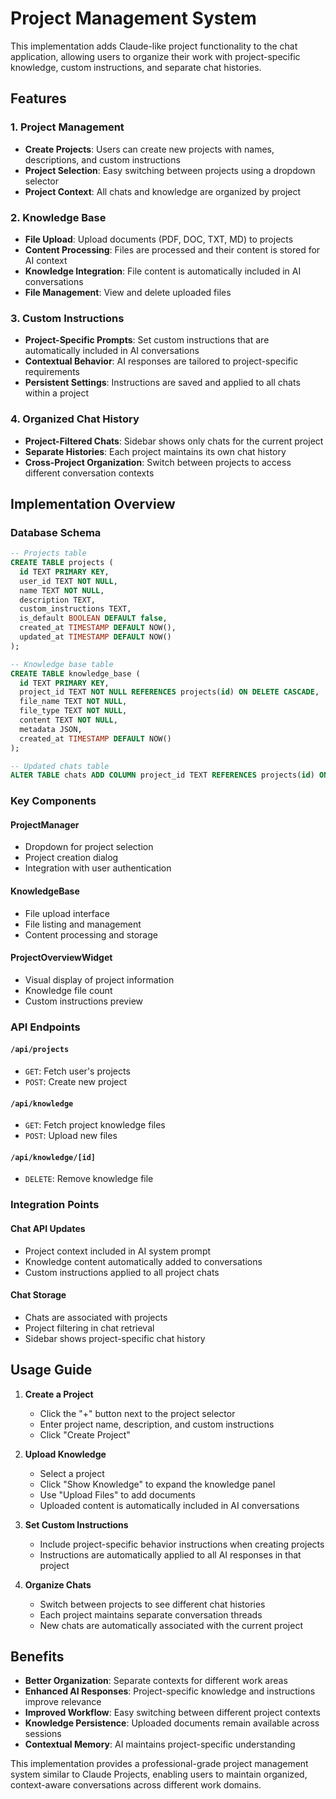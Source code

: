 # Project Management System

This implementation adds Claude-like project functionality to the chat application, allowing users to organize their work with project-specific knowledge, custom instructions, and separate chat histories.

## Features

### 1. Project Management
- **Create Projects**: Users can create new projects with names, descriptions, and custom instructions
- **Project Selection**: Easy switching between projects using a dropdown selector
- **Project Context**: All chats and knowledge are organized by project

### 2. Knowledge Base
- **File Upload**: Upload documents (PDF, DOC, TXT, MD) to projects
- **Content Processing**: Files are processed and their content is stored for AI context
- **Knowledge Integration**: File content is automatically included in AI conversations
- **File Management**: View and delete uploaded files

### 3. Custom Instructions
- **Project-Specific Prompts**: Set custom instructions that are automatically included in AI conversations
- **Contextual Behavior**: AI responses are tailored to project-specific requirements
- **Persistent Settings**: Instructions are saved and applied to all chats within a project

### 4. Organized Chat History
- **Project-Filtered Chats**: Sidebar shows only chats for the current project
- **Separate Histories**: Each project maintains its own chat history
- **Cross-Project Organization**: Switch between projects to access different conversation contexts

## Implementation Overview

### Database Schema
```sql
-- Projects table
CREATE TABLE projects (
  id TEXT PRIMARY KEY,
  user_id TEXT NOT NULL,
  name TEXT NOT NULL,
  description TEXT,
  custom_instructions TEXT,
  is_default BOOLEAN DEFAULT false,
  created_at TIMESTAMP DEFAULT NOW(),
  updated_at TIMESTAMP DEFAULT NOW()
);

-- Knowledge base table
CREATE TABLE knowledge_base (
  id TEXT PRIMARY KEY,
  project_id TEXT NOT NULL REFERENCES projects(id) ON DELETE CASCADE,
  file_name TEXT NOT NULL,
  file_type TEXT NOT NULL,
  content TEXT NOT NULL,
  metadata JSON,
  created_at TIMESTAMP DEFAULT NOW()
);

-- Updated chats table
ALTER TABLE chats ADD COLUMN project_id TEXT REFERENCES projects(id) ON DELETE CASCADE;
```

### Key Components

#### ProjectManager
- Dropdown for project selection
- Project creation dialog
- Integration with user authentication

#### KnowledgeBase
- File upload interface
- File listing and management
- Content processing and storage

#### ProjectOverviewWidget
- Visual display of project information
- Knowledge file count
- Custom instructions preview

### API Endpoints

#### `/api/projects`
- `GET`: Fetch user's projects
- `POST`: Create new project

#### `/api/knowledge`
- `GET`: Fetch project knowledge files
- `POST`: Upload new files

#### `/api/knowledge/[id]`
- `DELETE`: Remove knowledge file

### Integration Points

#### Chat API Updates
- Project context included in AI system prompt
- Knowledge content automatically added to conversations
- Custom instructions applied to all project chats

#### Chat Storage
- Chats are associated with projects
- Project filtering in chat retrieval
- Sidebar shows project-specific chat history

## Usage Guide

1. **Create a Project**
   - Click the "+" button next to the project selector
   - Enter project name, description, and custom instructions
   - Click "Create Project"

2. **Upload Knowledge**
   - Select a project
   - Click "Show Knowledge" to expand the knowledge panel
   - Use "Upload Files" to add documents
   - Uploaded content is automatically included in AI conversations

3. **Set Custom Instructions**
   - Include project-specific behavior instructions when creating projects
   - Instructions are automatically applied to all AI responses in that project

4. **Organize Chats**
   - Switch between projects to see different chat histories
   - Each project maintains separate conversation threads
   - New chats are automatically associated with the current project

## Benefits

- **Better Organization**: Separate contexts for different work areas
- **Enhanced AI Responses**: Project-specific knowledge and instructions improve relevance
- **Improved Workflow**: Easy switching between different project contexts
- **Knowledge Persistence**: Uploaded documents remain available across sessions
- **Contextual Memory**: AI maintains project-specific understanding

This implementation provides a professional-grade project management system similar to Claude Projects, enabling users to maintain organized, context-aware conversations across different work domains.
